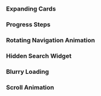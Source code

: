 ### Expanding Cards

### Progress Steps

### Rotating Navigation Animation

### Hidden Search Widget

### Blurry Loading

### Scroll Animation
